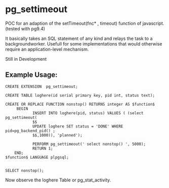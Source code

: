 # pg_settimeout
POC for an adaption of the setTimeout(fnc* , timeout) function of javascript.
(tested with pg9.4)

It basically takes an SQL statement of any kind and relays the task to a backgroundworker.
Usefull for some implementations that would otherwise require an application-level mechanism.

Still in Development

## Example Usage:


    CREATE EXTENSION  pg_settimeout;

    CREATE TABLE loghere(id serial primary key, pid int, status text);

    CREATE OR REPLACE FUNCTION nonstop() RETURNS integer AS $function$
         BEGIN
                INSERT INTO loghere(pid, status) VALUES ( (select pg_settimeout(
                $$
                UPDATE loghere SET status = 'DONE' WHERE pid=pg_backend_pid() ;      
                $$,1000)), 'planned');
                
                PERFORM pg_settimeout(' select nonstop() ', 5000);
                RETURN 1;
        END;
    $function$ LANGUAGE plpgsql;


    SELECT nonstop();


Now observe the loghere Table or pg_stat_activity.
